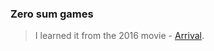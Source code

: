 <!--
cover_image: /markdown/blogs/snake-game.png
title: Zero sum games
dob: 
author: @HBP
tags: arrial-2016, hhp
-->

### Zero sum games

> I learned it from the 2016 movie - [Arrival](https://www.imdb.com/title/tt2543164/).
